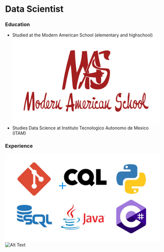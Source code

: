 # Data Scientist

### Education
+ Studied at the Modern American School (elementary and highschool) ![Local Image](mas.jpg)
+ Studies Data Science at Instituto Tecnologico Autonomo de Mexico (ITAM)
### Experience

![Local Image](Experiencia.jpg)
<img src="images/my_image.jpg" alt="Alt Text" width="50" />
